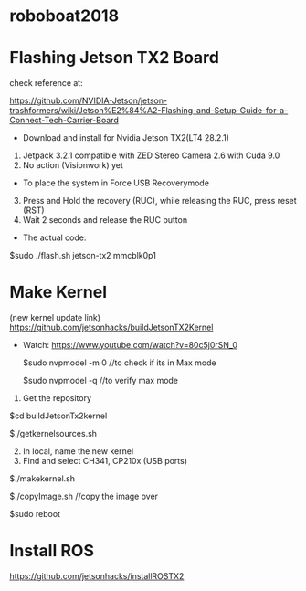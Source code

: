 # roboboat2018
 
# Flashing Jetson TX2 Board

check reference at:

https://github.com/NVIDIA-Jetson/jetson-trashformers/wiki/Jetson%E2%84%A2-Flashing-and-Setup-Guide-for-a-Connect-Tech-Carrier-Board

- Download and install for Nvidia Jetson TX2(LT4 28.2.1) 
1. Jetpack 3.2.1 compatible with ZED Stereo Camera 2.6 with Cuda 9.0
2. No action (Visionwork) yet

- To place the system in Force USB Recoverymode

3. Press and Hold the recovery (RUC), while releasing the RUC, press reset (RST)
4. Wait 2 seconds and release the RUC button

- The actual code:

$sudo ./flash.sh jetson-tx2 mmcblk0p1
# Make Kernel

(new kernel update link) https://github.com/jetsonhacks/buildJetsonTX2Kernel

- Watch: https://www.youtube.com/watch?v=80c5j0rSN_0

  $sudo nvpmodel -m 0 //to check if its in Max mode

  $sudo nvpmodel -q //to verify max mode

1. Get the repository

  $cd buildJetsonTx2kernel

  $./getkernelsources.sh

2. In local, name the new kernel
3. Find and select CH341, CP210x (USB ports)

  $./makekernel.sh

  $./copyImage.sh //copy the image over

  $sudo reboot

# Install ROS
 https://github.com/jetsonhacks/installROSTX2
